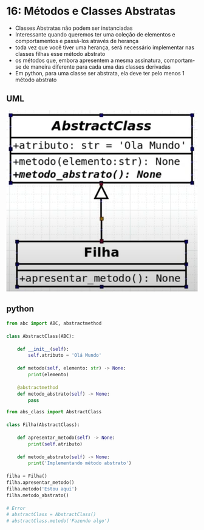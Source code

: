 # 16: Métodos e Classes Abstratas

- Classes Abstratas não podem ser instanciadas
- Interessante quando queremos ter uma coleção de elementos e comportamentos e passá-los através de herança
- toda vez que você tiver uma herança, será necessário implementar nas classes filhas esse método abstrato 
- os métodos que, embora apresentem a mesma assinatura, comportam-se de maneira diferente para cada uma das classes derivadas
- Em python, para uma classe ser abstrata, ela deve ter pelo menos 1 método abstrato

## UML

![image](img/UML-1.PNG)

## python

```python
from abc import ABC, abstractmethod

class AbstractClass(ABC):

    def __init__(self):
        self.atributo = 'Olá Mundo'

    def metodo(self, elemento: str) -> None:
        print(elemento)

    @abstractmethod
    def metodo_abstrato(self) -> None:
        pass
```

```python
from abs_class import AbstractClass

class Filha(AbstractClass):

    def apresentar_metodo(self) -> None:
        print(self.atributo)

    def metodo_abstrato(self) -> None:
        print('Implementando método abstrato')

filha = Filha()
filha.apresentar_metodo()
filha.metodo('Estou aqui')
filha.metodo_abstrato()

# Error
# abstractClass = AbstractClass()
# abstractClass.metodo('Fazendo algo')
```